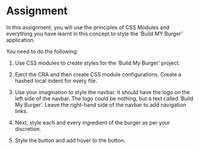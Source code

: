 # **Assignment**

In this assignment, you will use the principles of CSS Modules and everything you have learnt in this concept to style the ‘Build MY Burger’ application.

You need to do the following:

1.	Use CSS modules to create styles for the ‘Build My Burger’ project.

2.	Eject the CRA and then create CSS module configurations. Create a hashed local indent for every file.

3.	Use your imagination to style the navbar. It should have the logo on the left side of the navbar. The logo could be nothing, but a text called ‘Build My Burger’. Leave the right-hand side of the navbar to add navigation links.

4.	Next, style each and every ingredient of the burger as per your discretion.

5.	Style the button and add hover to the button.
